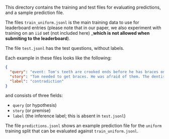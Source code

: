 This directory contains the training and test files for evaluating predictions,
and a sample prediction file.

The files `train_uniform.jsonl` is the main training data to use for
leaderboard entries (please note that in our paper, we also experiment
with training on an `iid` set (not included here) _**which is not
allowed when submiting to the leaderboard**). 

The file `test.jsonl` has the test questions, without labels.

Each example in these files looks like the following:

```json
{
  "query": "event: Tom's teeth are crooked ends before he has braces on for a while",
  "story": "Tom needed to get braces. He was afraid of them. The dentist assured him everything would be fine. Tom had them on for a while. Once removed he felt it was worth it.",
  "label": "contradiction"
}
```

and consists of three fields:

* `query` (or hypothesis)
* `story` (or premise)
* `label` (the inference label; this is absent in `test.jsonl`)

The file `predictions.jsonl` shows an example prediction file for the `uniform`
training split that can be evaluated against `train_uniform.jsonl`.

